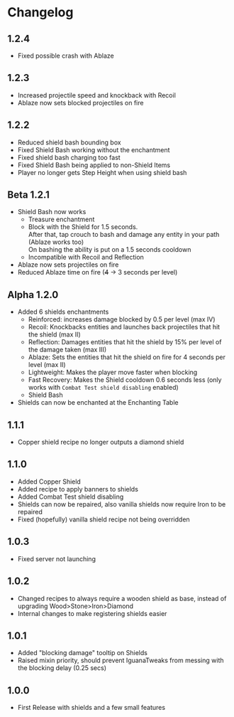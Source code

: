 # Changelog

## 1.2.4
* Fixed possible crash with Ablaze

## 1.2.3
* Increased projectile speed and knockback with Recoil
* Ablaze now sets blocked projectiles on fire

## 1.2.2
* Reduced shield bash bounding box
* Fixed Shield Bash working without the enchantment
* Fixed shield bash charging too fast
* Fixed Shield Bash being applied to non-Shield Items
* Player no longer gets Step Height when using shield bash

## Beta 1.2.1
* Shield Bash now works
  * Treasure enchantment
  * Block with the Shield for 1.5 seconds.  
    After that, tap crouch to bash and damage any entity in your path (Ablaze works too)  
    On bashing the ability is put on a 1.5 seconds cooldown
  * Incompatible with Recoil and Reflection
* Ablaze now sets projectiles on fire
* Reduced Ablaze time on fire (~~4~~ -> 3 seconds per level)

## Alpha 1.2.0
* Added 6 shields enchantments
  * Reinforced: increases damage blocked by 0.5 per level (max IV)
  * Recoil: Knockbacks entities and launches back projectiles that hit the shield (max II)
  * Reflection: Damages entities that hit the shield by 15% per level of the damage taken (max III)
  * Ablaze: Sets the entities that hit the shield on fire for 4 seconds per level (max II)
  * Lightweight: Makes the player move faster when blocking
  * Fast Recovery: Makes the Shield cooldown 0.6 seconds less (only works with `Combat Test shield disabling` enabled)
  * Shield Bash
* Shields can now be enchanted at the Enchanting Table

## 1.1.1
* Copper shield recipe no longer outputs a diamond shield

## 1.1.0
* Added Copper Shield
* Added recipe to apply banners to shields
* Added Combat Test shield disabling
* Shields can now be repaired, also vanilla shields now require Iron to be repaired
* Fixed (hopefully) vanilla shield recipe not being overridden

## 1.0.3
* Fixed server not launching

## 1.0.2
* Changed recipes to always require a wooden shield as base, instead of upgrading Wood>Stone>Iron>Diamond
* Internal changes to make registering shields easier

## 1.0.1
* Added "blocking damage" tooltip on Shields
* Raised mixin priority, should prevent IguanaTweaks from messing with the blocking delay (0.25 secs)

## 1.0.0
* First Release with shields and a few small features